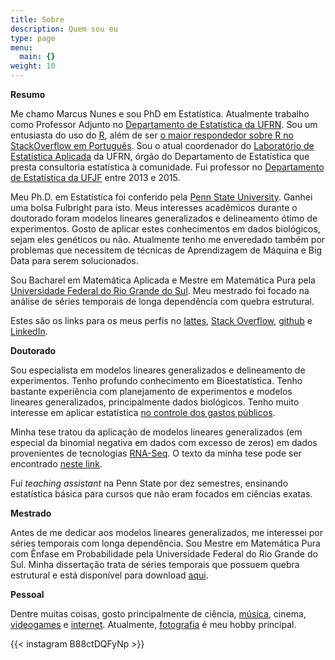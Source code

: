 ```yaml
---
title: Sobre
description: Quem sou eu
type: page
menu:
  main: {}
weight: 10
---
```


**Resumo**

Me chamo Marcus Nunes e sou PhD em Estatística. Atualmente trabalho como Professor Adjunto no [Departamento de Estatística da UFRN](http://www.estatistica.ccet.ufrn.br/). Sou um entusiasta do uso do [R](https://cran.r-project.org), além de ser [o maior respondedor sobre R no StackOverflow em Português](https://pt.stackoverflow.com/tags/r/topusers). Sou o atual coordenador do [Laboratório de Estatística Aplicada](http://www.estatistica.ccet.ufrn.br/?page_id=156) da UFRN, órgão do Departamento de Estatística que presta consultoria estatística à comunidade. Fui professor no [Departamento de Estatística da UFJF](http://www.ufjf.br/estatistica/) entre 2013 e 2015. 

Meu Ph.D. em Estatística foi conferido pela [Penn State University](http://stat.psu.edu/). Ganhei uma bolsa Fulbright para isto. Meus interesses acadêmicos durante o doutorado foram modelos lineares generalizados e delineamento ótimo de experimentos. Gosto de aplicar estes conhecimentos em dados biológicos, sejam eles genéticos ou não. Atualmente tenho me enveredado também por problemas que necessitem de técnicas de Aprendizagem de Máquina e Big Data para serem solucionados.

Sou Bacharel em Matemática Aplicada e Mestre em Matemática Pura pela [Universidade Federal do Rio Grande do Sul](http://paginas.ufrgs.br/mat). Meu mestrado foi focado na análise de séries temporais de longa dependência com quebra estrutural.

Estes são os links para os meus perfis no [lattes](http://buscatextual.cnpq.br/buscatextual/visualizacv.do?id=K4750166H6), [Stack Overflow](http://pt.stackoverflow.com/users/49033/marcus-nunes), [github](https://github.com/mnunes/) e [LinkedIn](http://www.linkedin.com/in/marcusanunes).


**Doutorado**

Sou especialista em modelos lineares generalizados e delineamento de experimentos. Tenho profundo conhecimento em Bioestatística. Tenho bastante experiência com planejamento de experimentos e modelos lineares generalizados, principalmente dados biológicos. Tenho muito interesse em aplicar estatística <a href="https://marcusnunes.me/controle-de-gastos-publicos-como-verificar-quanto-os-deputados-federais-estao-gastando/">no controle dos gastos públicos</a>.

Minha tese tratou da aplicação de modelos lineares generalizados (em especial da binomial negativa em dados com excesso de zeros) em dados provenientes de tecnologias [RNA-Seq](https://en.wikipedia.org/wiki/RNA-Seq). O texto da minha tese pode ser encontrado [neste link](/images/papers/marcus_nunes_thesis.pdf).

Fui _teaching assistant_ na Penn State por dez semestres, ensinando estatística básica para cursos que não eram focados em ciências exatas.





**Mestrado**

Antes de me dedicar aos modelos lineares generalizados, me interessei por séries temporais com longa dependência. Sou Mestre em Matemática Pura com Ênfase em Probabilidade pela Universidade Federal do Rio Grande do Sul. Minha dissertação trata de séries temporais que possuem quebra estrutural e está disponível para download [aqui](/images/papers/marcus_nunes_dissertacao.pdf).



**Pessoal**


Dentre muitas coisas, gosto principalmente de ciência, [música](https://www.last.fm/user/grandeabobora), cinema, [videogames](http://psnprofiles.com/grandeabobora/) e [internet](https://pinboard.in/u:grandeabobora). Atualmente, [fotografia](https://instagram.com/grandeabobora/) é meu hobby principal.

{{< instagram B88ctDQFyNp >}}
